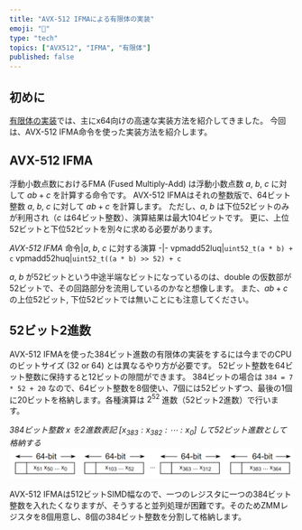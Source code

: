 ```yaml
---
title: "AVX-512 IFMAによる有限体の実装"
emoji: "🧮"
type: "tech"
topics: ["AVX512", "IFMA", "有限体"]
published: false
---
```

## 初めに

[有限体の実装](https://zenn.dev/herumi/articles/finite-field-01-add)では、主にx64向けの高速な実装方法を紹介してきました。
今回は、AVX-512 IFMA命令を使った実装方法を紹介します。

## AVX-512 IFMA
浮動小数点数におけるFMA (Fused Multiply-Add) は浮動小数点数 $a$, $b$, $c$ に対して $a b + c$ を計算する命令です。
AVX-512 IFMAはそれの整数版で、64ビット整数 $a$, $b$, $c$ に対して $a b + c$ を計算します。
ただし、$a$, $b$ は下位52ビットのみが利用され（$c$ は64ビット整数）、演算結果は最大104ビットです。
更に、上位52ビットと下位52ビットを別々に求める必要があります。

*AVX-512 IFMA*
命令|$a$, $b$, $c$ に対する演算
-|-
vpmadd52luq|`uint52_t(a * b) + c`
vpmadd52huq|`uint52_t((a * b) >> 52) + c`

$a$, $b$ が52ビットという中途半端なビットになっているのは、double の仮数部が52ビットで、その回路部分を流用しているのかなと想像します。
また、$a b + c$ の上位52ビット, 下位52ビットでは無いことにも注意してください。

## 52ビット2進数
AVX-512 IFMAを使った384ビット進数の有限体の実装をするには今までのCPUのビットサイズ (32 or 64) とは異なるやり方が必要です。
52ビット整数を64ビット整数に保持すると12ビットの隙間ができます。
384ビットの場合は `384 = 7 * 52 + 20` なので、64ビット整数を8個使い、7個には52ビットずつ、最後の1個に20ビットを格納します。各種演算は $2^{52}$ 進数（52ビット2進数）で行います。

*384ビット整数 $x$ を2進数表記 $[x_{383}:x_{382}:\cdots:x_0]$ して52ビット進数として格納する*
![](/images/52-bit-binary-number.png)

AVX-512 IFMAは512ビットSIMD幅なので、一つのレジスタに一つの384ビット整数を入れたくなりますが、そうすると並列処理が困難です。そのためZMMレジスタを8個用意し、8個の384ビット整数を分割して格納します。

